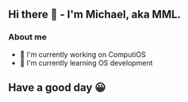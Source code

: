 ## Hi there 👋 - I'm Michael, aka MML.

### About me
- 🔭 I'm currently working on ComputiOS
- 🌱 I'm currently learning OS development

## Have a good day 😀
